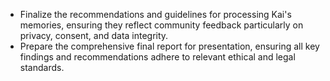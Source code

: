 - Finalize the recommendations and guidelines for processing Kai's memories, ensuring they reflect community feedback particularly on privacy, consent, and data integrity.
- Prepare the comprehensive final report for presentation, ensuring all key findings and recommendations adhere to relevant ethical and legal standards.
